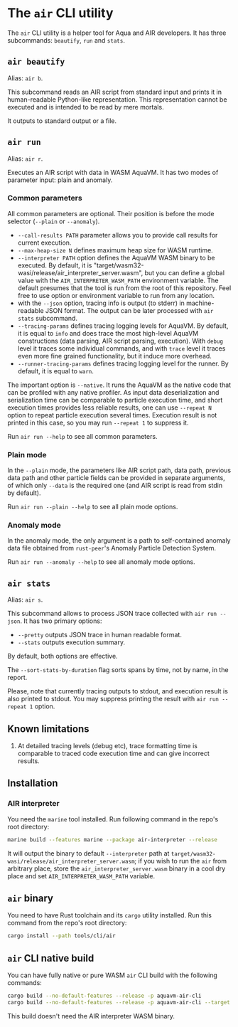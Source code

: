 # The `air` CLI utility

The `air` CLI utility is a helper tool for Aqua and AIR developers.  It has three subcommands: `beautify`, `run` and `stats`.

## `air beautify`

Alias: `air b`.

This subcommand reads an AIR script from standard input and prints it in human-readable Python-like representation.  This representation cannot be executed and is intended to be read by mere mortals.

It outputs to standard output or a file.

## `air run`

Alias: `air r`.

Executes an AIR script with data in WASM AquaVM.  It has two modes of parameter input: plain and anomaly.

### Common parameters
All common parameters are optional.  Their position is before the mode selector (`--plain` or `--anomaly`).

+ `--call-results PATH` parameter allows you to provide call results for current execution.
+ `--max-heap-size N` defines maximum heap size for WASM runtime.
+ `--interpreter PATH` option defines the AquaVM WASM binary to be executed.  By default, it is "target/wasm32-wasi/release/air_interpreter_server.wasm", but you can define a global value with the `AIR_INTERPRETER_WASM_PATH` environment variable.  The default presumes that the tool is run from the root of this repository.  Feel free to use option or environment variable to run from any location.
+ with the `--json` option, tracing info is output (to stderr) in machine-readable JSON format.  The output can be later processed with `air stats` subcommand.
+ `--tracing-params` defines tracing logging levels for AquaVM.  By default, it is equal to `info` and does trace the most high-level AquaVM constructions (data parsing, AIR script parsing, execution).  With `debug` level it traces some individual commands, and with `trace` level it traces even more fine grained functionality, but it induce more overhead.
+ `--runner-tracing-params` defines tracing logging level for the runner.  By default, it is equal to `warn`. 

The important option is `--native`.  It runs the AquaVM as the native code that can be profiled with any native profiler.  As input data deserialization and serialization time can be comparable to particle execution time, and short execution times provides less reliable results, one can use `--repeat N` option to repeat particle execution several times.  Execution result is not printed in this case, so you may run `--repeat 1` to suppress it.

Run `air run --help` to see all common parameters.

### Plain mode
In the `--plain` mode, the parameters like AIR script path, data path, previous data path and other particle fields can be provided in separate arguments, of which only `--data` is the required one (and AIR script is read from stdin by default).

Run `air run --plain --help` to see all plain mode options.

### Anomaly mode
In the anomaly mode, the only argument is a path to self-contained anomaly data file obtained from `rust-peer`'s Anomaly Particle Detection System.

Run `air run --anomaly --help` to see all anomaly mode options.

## `air stats`

Alias: `air s`.

This subcommand allows to process JSON trace collected with `air run --json`.  It has two primary options:

+ `--pretty` outputs JSON trace in human readable format.
+ `--stats` outputs execution summary.

By default, both options are effective.

The `--sort-stats-by-duration` flag sorts spans by time, not by name, in the report.

Please, note that currently tracing outputs to stdout, and execution result is also printed to stdout.  You may suppress printing the result with `air run --repeat 1` option.

## Known limitations

1. At detailed tracing levels (debug etc), trace formatting time is comparable to traced code execution time and can give incorrect results.

## Installation

### AIR interpreter

You need the `marine` tool installed.  Run following command in the repo's root directory:

``` sh
marine build --features marine --package air-interpreter --release
```

It will output the binary to default `--interpreter` path at `target/wasm32-wasi/release/air_interpreter_server.wasm`; if you wish to run the `air` from arbitrary place, store the `air_interpreter_server.wasm` binary in a cool dry place and set `AIR_INTERPRETER_WASM_PATH` variable.

## `air` binary

You need to have Rust toolchain and its `cargo` utility installed.  Run this command from the repo's root directory:

``` sh
cargo install --path tools/cli/air
```

## `air` CLI native build

You can have fully native or pure WASM `air` CLI build with the following commands:

``` sh
cargo build --no-default-features --release -p aquavm-air-cli
cargo build --no-default-features --release -p aquavm-air-cli --target wasm32-wasi
```

This build doesn't need the AIR interpreter WASM binary.
